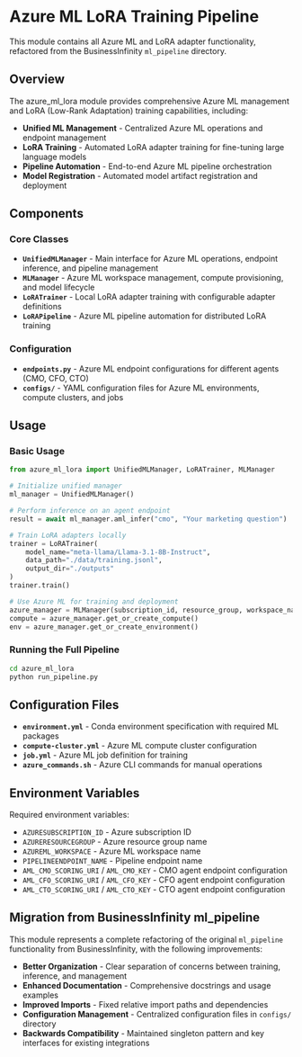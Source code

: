 # Azure ML LoRA Training Pipeline

This module contains all Azure ML and LoRA adapter functionality, refactored from the BusinessInfinity `ml_pipeline` directory.

## Overview

The azure_ml_lora module provides comprehensive Azure ML management and LoRA (Low-Rank Adaptation) training capabilities, including:

- **Unified ML Management** - Centralized Azure ML operations and endpoint management
- **LoRA Training** - Automated LoRA adapter training for fine-tuning large language models
- **Pipeline Automation** - End-to-end Azure ML pipeline orchestration
- **Model Registration** - Automated model artifact registration and deployment

## Components

### Core Classes

- **`UnifiedMLManager`** - Main interface for Azure ML operations, endpoint inference, and pipeline management
- **`MLManager`** - Azure ML workspace management, compute provisioning, and model lifecycle
- **`LoRATrainer`** - Local LoRA adapter training with configurable adapter definitions
- **`LoRAPipeline`** - Azure ML pipeline automation for distributed LoRA training

### Configuration

- **`endpoints.py`** - Azure ML endpoint configurations for different agents (CMO, CFO, CTO)
- **`configs/`** - YAML configuration files for Azure ML environments, compute clusters, and jobs

## Usage

### Basic Usage

```python
from azure_ml_lora import UnifiedMLManager, LoRATrainer, MLManager

# Initialize unified manager
ml_manager = UnifiedMLManager()

# Perform inference on an agent endpoint
result = await ml_manager.aml_infer("cmo", "Your marketing question")

# Train LoRA adapters locally
trainer = LoRATrainer(
    model_name="meta-llama/Llama-3.1-8B-Instruct",
    data_path="./data/training.jsonl",
    output_dir="./outputs"
)
trainer.train()

# Use Azure ML for training and deployment
azure_manager = MLManager(subscription_id, resource_group, workspace_name)
compute = azure_manager.get_or_create_compute()
env = azure_manager.get_or_create_environment()
```

### Running the Full Pipeline

```bash
cd azure_ml_lora
python run_pipeline.py
```

## Configuration Files

- **`environment.yml`** - Conda environment specification with required ML packages
- **`compute-cluster.yml`** - Azure ML compute cluster configuration
- **`job.yml`** - Azure ML job definition for training
- **`azure_commands.sh`** - Azure CLI commands for manual operations

## Environment Variables

Required environment variables:

- `AZURESUBSCRIPTION_ID` - Azure subscription ID
- `AZURERESOURCEGROUP` - Azure resource group name  
- `AZUREML_WORKSPACE` - Azure ML workspace name
- `PIPELINEENDPOINT_NAME` - Pipeline endpoint name
- `AML_CMO_SCORING_URI` / `AML_CMO_KEY` - CMO agent endpoint configuration
- `AML_CFO_SCORING_URI` / `AML_CFO_KEY` - CFO agent endpoint configuration
- `AML_CTO_SCORING_URI` / `AML_CTO_KEY` - CTO agent endpoint configuration

## Migration from BusinessInfinity ml_pipeline

This module represents a complete refactoring of the original `ml_pipeline` functionality from BusinessInfinity, with the following improvements:

- **Better Organization** - Clear separation of concerns between training, inference, and management
- **Enhanced Documentation** - Comprehensive docstrings and usage examples
- **Improved Imports** - Fixed relative import paths and dependencies
- **Configuration Management** - Centralized configuration files in `configs/` directory
- **Backwards Compatibility** - Maintained singleton pattern and key interfaces for existing integrations